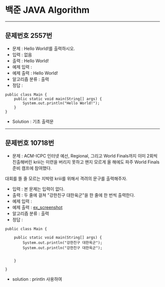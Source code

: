 # 백준 JAVA Algorithm

<!-- 양식
- - -
## 문제번호 N번
* 문제 : 
* 입력 : 
* 출력 : 
* 예제 입력 : 
* 예제 출력 : 
* 알고리즘 분류
* 정답 : 
```{.java}

```
* solution : 

-->


- - -
## 문제번호 2557번
* 문제 : Hello World!를 출력하시오.
* 입력 : 없음
* 출력 : Hello World!
* 예제 입력 :
* 예제 출력 : Hello World!
* 알고리즘 분류 : 출력 
* 정답 : 

```{.java}
public class Main {
	public static void main(String[] args) {
		System.out.println("Hello World!");
	}
}
```

* Solution : 기초 출력문


- - -
## 문제번호 10718번
* 문제 : ACM-ICPC 인터넷 예선, Regional, 그리고 World Finals까지 이미 2회씩 진출해버린 kriii는 미련을 버리지 못하고 왠지 모르게 올 해에도 파주 World Finals 준비 캠프에 참여했다.

대회를 뜰 줄 모르는 지박령 kriii를 위해서 격려의 문구를 출력해주자.
* 입력 : 본 문제는 입력이 없다.
* 출력 : 두 줄에 걸쳐 "강한친구 대한육군"을 한 줄에 한 번씩 출력한다.
* 예제 입력 : 
* 예제 출력 : [ex_screenshot](./img/10718.)
* 알고리즘 분류 : 출력
* 정답 : 
```{.java}
public class Main {

	public static void main(String[] args) {
		System.out.println("강한친구 대한육군");
		System.out.println("강한친구 대한육군");
		

	}

}
```
* solution : println 사용하여 



